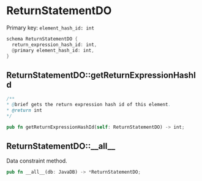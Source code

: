 # ReturnStatementDO

Primary key: `element_hash_id: int`

```rust
schema ReturnStatementDO {
  return_expression_hash_id: int,
  @primary element_hash_id: int,
}
```
## ReturnStatementDO::getReturnExpressionHashId

```java
/**
* @brief gets the return expression hash id of this element.
* @return int
*/
```
```rust
pub fn getReturnExpressionHashId(self: ReturnStatementDO) -> int;
```
## ReturnStatementDO::\_\_all\_\_

Data constraint method.

```rust
pub fn __all__(db: JavaDB) -> *ReturnStatementDO;
```
